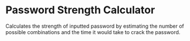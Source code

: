 # Password Strength Calculator

Calculates the strength of inputted password by estimating the number of possible combinations and the time it would take to crack the password.
